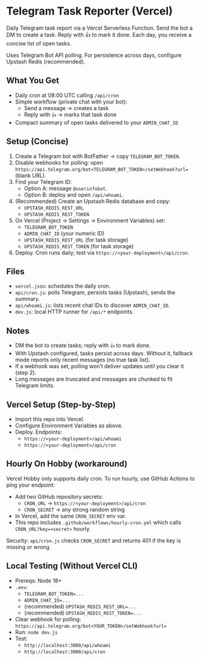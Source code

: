 # Telegram Task Reporter (Vercel)

Daily Telegram task report via a Vercel Serverless Function. Send the bot a DM to create a task. Reply with 👍 to mark it done. Each day, you receive a concise list of open tasks.

Uses Telegram Bot API polling. For persistence across days, configure Upstash Redis (recommended).

## What You Get
- Daily cron at 08:00 UTC calling `/api/cron`
- Simple workflow (private chat with your bot):
  - Send a message → creates a task
  - Reply with `👍` → marks that task done
- Compact summary of open tasks delivered to your `ADMIN_CHAT_ID`

## Setup (Concise)
1. Create a Telegram bot with BotFather → copy `TELEGRAM_BOT_TOKEN`.
2. Disable webhooks for polling: open `https://api.telegram.org/bot<TELEGRAM_BOT_TOKEN>/setWebhook?url=` (blank URL).
3. Find your Telegram ID:
   - Option A: message `@userinfobot`.
   - Option B: deploy and open `/api/whoami`.
4. (Recommended) Create an Upstash Redis database and copy:
   - `UPSTASH_REDIS_REST_URL`
   - `UPSTASH_REDIS_REST_TOKEN`
5. On Vercel (Project → Settings → Environment Variables) set:
   - `TELEGRAM_BOT_TOKEN`
   - `ADMIN_CHAT_ID` (your numeric ID)
   - `UPSTASH_REDIS_REST_URL` (for task storage)
   - `UPSTASH_REDIS_REST_TOKEN` (for task storage)
6. Deploy. Cron runs daily; test via `https://<your-deployment>/api/cron`.

## Files
- `vercel.json`: schedules the daily cron.
- `api/cron.js`: polls Telegram, persists tasks (Upstash), sends the summary.
- `api/whoami.js`: lists recent chat IDs to discover `ADMIN_CHAT_ID`.
- `dev.js`: local HTTP runner for `/api/*` endpoints.

## Notes
- DM the bot to create tasks; reply with `👍` to mark done.
- With Upstash configured, tasks persist across days. Without it, fallback mode reports only recent messages (no true task list).
- If a webhook was set, polling won’t deliver updates until you clear it (step 2).
- Long messages are truncated and messages are chunked to fit Telegram limits.

## Vercel Setup (Step-by-Step)
- Import this repo into Vercel.
- Configure Environment Variables as above.
- Deploy. Endpoints:
  - `https://<your-deployment>/api/whoami`
  - `https://<your-deployment>/api/cron`

## Hourly On Hobby (workaround)
Vercel Hobby only supports daily cron. To run hourly, use GitHub Actions to ping your endpoint:

- Add two GitHub repository secrets:
  - `CRON_URL` → `https://<your-deployment>/api/cron`
  - `CRON_SECRET` → any strong random string
- In Vercel, add the same `CRON_SECRET` env var.
- This repo includes `.github/workflows/hourly-cron.yml` which calls `CRON_URL?key=<secret>` hourly.

Security: `api/cron.js` checks `CRON_SECRET` and returns 401 if the key is missing or wrong.

## Local Testing (Without Vercel CLI)
- Prereqs: Node 18+
- `.env`:
  - `TELEGRAM_BOT_TOKEN=...`
  - `ADMIN_CHAT_ID=...`
  - (recommended) `UPSTASH_REDIS_REST_URL=...`
  - (recommended) `UPSTASH_REDIS_REST_TOKEN=...`
- Clear webhook for polling: `https://api.telegram.org/bot<YOUR_TOKEN>/setWebhook?url=`
- Run: `node dev.js`
- Test:
  - `http://localhost:3000/api/whoami`
  - `http://localhost:3000/api/cron`
